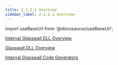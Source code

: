 ```yaml
---
title: 2.1.2.1 Overview 
sidebar_label: 2.1.2.1 Overview 
---
```


import useBaseUrl from '@docusaurus/useBaseUrl';

[Internal Glasswall DLL Overview](../../artifacts/internalGlasswallDLLOverview)  

[Glasswall DLL Overview](../../artifacts/GlasswallDLLOverview)  

[Internal Glasswall Code Generators](../../artifacts/internalGlasswallCodeGenerators)
